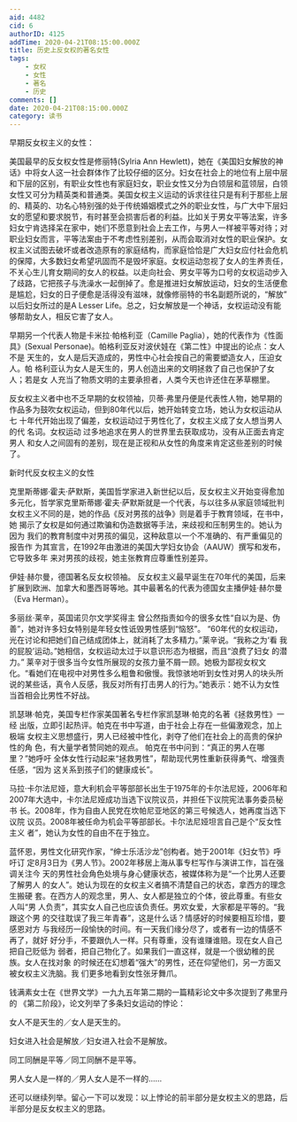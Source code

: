 ```yaml
---
aid: 4482
cid: 6
authorID: 4125
addTime: 2020-04-21T08:15:00.000Z
title: 历史上反女权的著名女性
tags:
    - 女权
    - 女性
    - 著名
    - 历史
comments: []
date: 2020-04-21T08:15:00.000Z
category: 读书
---
```


早期反女权主义的女性：

美国最早的反女权女性是修丽特(Sylria Ann Hewlett)，她在《美国妇女解放的神 话》中将女人这一社会群体作了比较仔细的区分。妇女在社会上的地位有上层中层 和下层的区别，有职业女性也有家庭妇女，职业女性又分为白领层和蓝领层，白领 女性又可分为精英类和普通类。美国女权主义运动的诉求往往只是有利于那些上层 的、精英的、功名心特别强的处于传统婚姻模式之外的职业女性，与广大中下层妇 女的愿望和要求脱节，有时甚至会损害后者的利益。比如关于男女平等法案，许多 妇女宁肯选择呆在家中，她们不愿意到社会上去工作，与男人一样被平等对待；对 职业妇女而言，平等法案由于不考虑性别差别，从而会取消对女性的职业保护。女 权主义试图去破坏或者改造原有的家庭结构，而家庭恰恰是广大妇女应付社会危机 的保障，大多数妇女希望巩固而不是毁坏家庭。女权运动忽视了女人的生养责任， 不关心生儿育女期间的女人的权益。以走向社会、男女平等为口号的女权运动步入 了歧路，它把孩子与洗澡水一起倒掉了。愈是推进妇女解放运动，妇女的生活便愈 是尴尬，妇女的日子便愈是活得没有滋味，就像修丽特的书名副题所说的，“解放” 以后妇女所过的是A Lesser Life。总之，妇女解放是一个神话，女权运动没有能 够帮助女人，相反它害了女人。

早期另一个代表人物是卡米拉·帕格利亚（Camille Paglia），她的代表作为《性面 具》(Sexual Personae)。帕格利亚反对波伏娃在《第二性》中提出的论点：女人不是 天生的，女人是后天造成的，男性中心社会按自己的需要塑造女人，压迫女人。帕 格利亚认为女人是天生的，男人创造出来的文明拯救了自己也保护了女人；若是女 人充当了物质文明的主要承担者，人类今天也许还住在茅草棚里。

反女权主义者中也不乏早期的女权领袖，贝蒂·弗里丹便是代表性人物，她早期的 作品多为鼓吹女权运动，但到80年代以后，她开始转变立场，她认为女权运动从七 十年代开始出现了偏差，女权运动过于男性化了，女权主义成了女人想当男人的代 名词。女权运动 过多地追求在男人的世界里去获取成功，没有从正面去肯定男人 和女人之间固有的差别，现在是正视和从女性的角度来肯定这些差别的时候了。　

新时代反女权主义的女性

克里斯蒂娜·霍夫·萨默斯，美国哲学家进入新世纪以后，反女权主义开始变得愈加 多元化，哲学家克里斯蒂娜·霍夫·萨默斯就是一个代表，与以往多从家庭领域批判 女权主义不同的是，她的作品《反对男孩的战争》则是着手于教育领域，在书中，她 揭示了女权是如何通过欺骗和伪造数据等手法，来歧视和压制男生的。她认为因为 我们的教育制度中对男孩的偏见，这种敌意以一个不准确的、有严重偏见的报告作 为其宣言，在1992年由激进的美国大学妇女协会（AAUW）撰写和发布，它导致多年 来对男孩的歧视，她主张教育应尊重性别差异。

伊娃·赫尔曼，德国著名反女权领袖。 反女权主义最早诞生在70年代的美国，后来 扩展到欧洲、加拿大和墨西哥等地。其中最著名的代表为德国女主播伊娃·赫尔曼 （Eva Herman）。

多丽丝·莱辛，英国诺贝尔文学奖得主 曾公然指责如今的很多女性“自以为是、伪 善”，她对许多妇女特别是年轻女性诋毁男性感到“恼怒”。 “60年代的女权运动， 光在讨论和把她们自己结成团体上，就消耗了太多精力。”莱辛说。“我称之为‘看 我的屁股’运动。”她相信，女权运动太过于以意识形态为根据，而且“浪费了妇女 的潜力。” 莱辛对于很多当今女性所展现的女孩力量不屑一顾。她极为鄙视女权文 化。“看她们在电视中对男性多么粗鲁和傲慢。我惊骇地听到女性对男人的块头所 说的某些话，真令人反感，我反对所有打击男人的行为。”她表示：她不认为女性 当首相会比男性不好战。

凯瑟琳·帕克，美国专栏作家美国著名专栏作家凯瑟琳·帕克的名著《拯救男性》一经 出版，立即引起热评。帕克在书中写道，由于社会上存在一些偏激观念，加上极端 女权主义思想盛行，男人已经被中性化，剥夺了他们在社会上的高贵的保护性的角 色，有大量学者赞同她的观点。 帕克在书中问到：“真正的男人在哪里？”她呼吁 全体女性行动起来“拯救男性”，帮助现代男性重新获得勇气、增强责任感，“因为 这关系到孩子们的健康成长”。

马拉·卡尔法尼娅，意大利机会平等部部长出生于1975年的卡尔法尼娅，2006年和 2007年大选中，卡尔法尼娅成功当选下议院议员，并担任下议院宪法事务委员秘书 长。2008年，作为自由人民党在坎帕尼亚地区的第三号候选人，她再度当选下议院 议员。2008年被任命为机会平等部部长。卡尔法尼娅坦言自己是个“反女性主义 者”，她认为女性的自由不在于独立。

蓝怀恩，男性文化研究作家，“绅士乐活沙龙”创构者。她于2001年《妇女节》呼吁订 定8月3日为《男人节》。2002年移居上海从事专栏写作与演讲工作，旨在强调关注今 天的男性社会角色处境与身心健康状态，被媒体称为是“一个比男人还要了解男人 的女人”。她认为现在的女权主义者搞不清楚自己的状态，拿西方的理念生搬硬 套。在西方人的观念里，男人、女人都是独立的个体，彼此尊重。有些女人叫“男 人负责”，其实女人自己也应该负责任。男欢女爱，大家都是平等的。“我跟这个男 的交往耽误了我三年青春”，这是什么话？情感好的时候要相互珍惜，要感恩对方 与我经历一段愉快的时间。有一天我们缘分尽了，或者有一边的情感不再了，就好 好分手，不要跟仇人一样。只有尊重，没有谁赚谁赔。现在女人自己把自己贬低为 弱者，把自己物化了。如果我们一直这样，就是一个很幼稚的民族。女人在找对象 的时候还在幻想着“强大”的男性，还在仰望他们，另一方面又被女权主义洗脑。我 们更多地看到女性张牙舞爪。

钱满素女士在《世界文学》一九九五年第二期的一篇精彩论文中多次提到了弗里丹的 《第二阶段》，论文列举了多条妇女运动的悖论：

女人不是天生的／女人是天生的。

妇女进入社会是解放／妇女进入社会不是解放。

同工同酬是平等／同工同酬不是平等。

男人女人是一样的／男人女人是不一样的……

还可以继续列举。留心一下可以发现：以上悖论的前半部分是女权主义的思路，后 半部分是反女权主义的思路。
